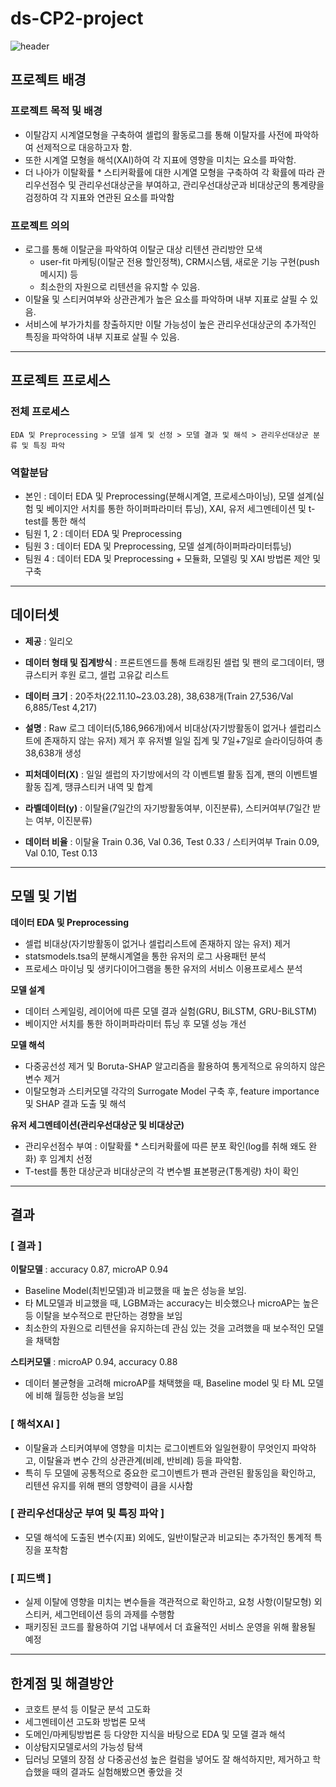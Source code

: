 # ds-CP2-project


![header](https://capsule-render.vercel.app/api?type=rect&color=_4C4C4B&height=200&section=header&text=Churn%20Classification&fontSize=50&fontColor=ECEA6E&desc=1%EC%9D%B8%20%ED%81%AC%EB%A6%AC%EC%97%90%EC%9D%B4%ED%84%B0%20SNS%20%ED%94%8C%EB%9E%AB%ED%8F%BC%20%EC%84%9C%EB%B9%84%EC%8A%A4%EC%9D%98%20%EC%9C%A0%EC%A0%80%20%EC%9D%B4%ED%83%88%20%EA%B0%90%EC%A7%80%EB%A5%BC%20%EC%9C%84%ED%95%9C%20%EC%8B%9C%EA%B3%84%EC%97%B4%20%EB%AA%A8%ED%98%95%20%EC%84%A4%EA%B3%84%20%EB%B0%8F%20%EC%84%B8%EA%B7%B8%EB%A9%98%ED%85%8C%EC%9D%B4%EC%85%98&descSize=17&descAlignY=72)



## 프로젝트 배경

### 프로젝트 목적 및 배경
- 이탈감지 시계열모형을 구축하여 셀럽의 활동로그를 통해 이탈자를 사전에 파악하여 선제적으로 대응하고자 함.
- 또한 시계열 모형을 해석(XAI)하여 각 지표에 영향을 미치는 요소를 파악함.
- 더 나아가 이탈확률 * 스티커확률에 대한 시계열 모형을 구축하여 각 확률에 따라 관리우선점수 및 관리우선대상군을 부여하고, 관리우선대상군과 비대상군의 통계량을 검정하여 각 지표와 연관된 요소를 파악함

### 프로젝트 의의
- 로그를 통해 이탈군을 파악하여 이탈군 대상 리텐션 관리방안 모색
     - user-fit 마케팅(이탈군 전용 할인정책), CRM시스템, 새로운 기능 구현(push메시지) 등
     - 최소한의 자원으로 리텐션을 유지할 수 있음.
- 이탈율 및 스티커여부와 상관관계가 높은 요소를 파악하며 내부 지표로 살필 수 있음.
- 서비스에 부가가치를 창출하지만 이탈 가능성이 높은 관리우선대상군의 추가적인 특징을 파악하여 내부 지표로 살필 수 있음.

---


## 프로젝트 프로세스
### 전체 프로세스
```EDA 및 Preprocessing > 모델 설계 및 선정 > 모델 결과 및 해석 > 관리우선대상군 분류 및 특징 파악```

### 역할분담
- 본인 : 데이터 EDA 및 Preprocessing(분해시계열, 프로세스마이닝), 모델 설계(실험 및 베이지안 서치를 통한 하이퍼파라미터 튜닝),  XAI, 유저 세그멘테이션 및 t-test를 통한 해석
- 팀원 1, 2 : 데이터 EDA 및 Preprocessing
- 팀원 3 : 데이터 EDA 및 Preprocessing, 모델 설계(하이퍼파라미터튜닝)
- 팀원 4 : 데이터 EDA 및 Preprocessing + 모듈화, 모델링 및 XAI 방법론 제안 및 구축

---

## 데이터셋 

- **제공** : 일리오 
- **데이터 형태 및 집계방식** : 프론트엔드를 통해 트래킹된 셀럽 및 팬의 로그데이터, 땡큐스티커 후원 로그, 셀럽 고유값 리스트
- **데이터 크기** : 20주차(22.11.10~23.03.28), 38,638개(Train 27,536/Val 6,885/Test 4,217) 
- **설명** : Raw 로그 데이터(5,186,966개)에서 비대상(자기방활동이 없거나 셀럽리스트에 존재하지 않는 유저) 제거 후 유저별 일일 집계 및 7일+7일로 슬라이딩하여 총 38,638개 생성

- **피처데이터(X)** : 일일 셀럽의 자기방에서의 각 이벤트별 활동 집계, 팬의 이벤트별 활동 집계, 땡큐스티커 내역 및 합계
- **라벨데이터(y)**  : 이탈율(7일간의 자기방활동여부, 이진분류), 스티커여부(7일간 받는 여부, 이진분류)
- **데이터 비율** : 이탈율 Train 0.36, Val 0.36, Test 0.33 / 스티커여부 Train 0.09, Val 0.10, Test 0.13

---

## 모델 및 기법
**데이터 EDA 및 Preprocessing**
- 셀럽 비대상(자기방활동이 없거나 셀럽리스트에 존재하지 않는 유저) 제거
- statsmodels.tsa의 분해시계열을 통한 유저의 로그 사용패턴 분석
- 프로세스 마이닝 및 생키다이어그램을 통한 유저의 서비스 이용프로세스 분석

**모델 설계**
- 데이터 스케일링, 레이어에 따른 모델 결과 실험(GRU, BiLSTM, GRU-BiLSTM) 
- 베이지안 서치를 통한 하이퍼파라미터 튜닝 후 모델 성능 개선

**모델 해석**
- 다중공선성 제거 및 Boruta-SHAP 알고리즘을 활용하여 통게적으로 유의하지 않은 변수 제거
- 이탈모형과 스티커모델 각각의 Surrogate Model 구축 후, feature importance 및 SHAP 결과 도출 및 해석

**유저 세그멘테이션(관리우선대상군 및 비대상군)**
- 관리우선점수 부여 : 이탈확률 * 스티커확률에 따른 분포 확인(log를 취해 왜도 완화) 후 임계치 선정
- T-test를 통한 대상군과 비대상군의 각 변수별 표본평균(T통계량) 차이 확인

---

## 결과

### [ 결과 ]
**이탈모델** : accuracy 0.87, microAP 0.94
- Baseline Model(최빈모델)과 비교했을 때 높은 성능을 보임.
- 타 ML모델과 비교했을 때, LGBM과는 accuracy는 비슷했으나 microAP는 높은 등 이탈을 보수적으로 판단하는 경향을 보임
- 최소한의 자원으로 리텐션을 유지하는데 관심 있는 것을 고려했을 때 보수적인 모델을 채택함

**스티커모델** : microAP 0.94, accuracy 0.88
- 데이터 불균형을 고려해 microAP를 채택했을 때, Baseline model 및 타 ML 모델에 비해 월등한 성능을 보임

### **[ 해석XAI ]**
- 이탈율과 스티커여부에 영향을 미치는 로그이벤트와 일일현황이 무엇인지 파악하고, 이탈율과 변수 간의 상관관계(비례, 반비례) 등을 파악함.
- 특히 두 모델에 공통적으로 중요한 로그이벤트가 팬과 관련된 활동임을 확인하고, 리텐션 유지를 위해 팬의 영향력이 큼을 시사함

### **[ 관리우선대상군 부여 및 특징 파악 ]**
- 모델 해석에 도출된 변수(지표) 외에도, 일반이탈군과 비교되는 추가적인 통계적 특징을 포착함

### **[ 피드백 ]**
- 실제 이탈에 영향을 미치는 변수들을 객관적으로 확인하고, 요청 사항(이탈모형) 외 스티커, 세그먼테이션 등의 과제를 수행함
- 패키징된 코드를 활용하여 기업 내부에서 더 효율적인 서비스 운영을 위해 활용될 예정 

---

## 한계점 및 해결방안

- 코호트 분석 등 이탈군 분석 고도화 
- 세그멘테이션 고도화 방법론 모색 
- 도메인/마케팅방법론 등 다양한 지식을 바탕으로 EDA 및 모델 결과 해석
- 이상탐지모델로서의 가능성 탐색
- 딥러닝 모델의 장점 상 다중공선성 높은 컬럼을 넣어도 잘 해석하지만, 제거하고 학습했을 때의 결과도 실험해봤으면 좋았을 것  
